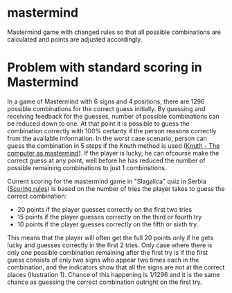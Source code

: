 # mastermind
Mastermind game with changed rules so that all possible combinations are calculated and points are adjusted accordingly.

# Problem with standard scoring in Mastermind

In a game of Mastermind with 6 signs and 4 positions, there are 1296 possible combinations for the correct guess initially. By guessing and receiving feedback for the guesses, number of possible combinations can be reduced down to one. At that point it is possible to guess the combination correctly with 100% certanty if the person reasons correctly from the available information. In the worst case scenario, person can guess the combination in 5 steps if the Knuth method is used ([Knuth - The computer as mastermind](https://www.cs.uni.edu/~wallingf/teaching/cs3530/resources/knuth-mastermind.pdf)). If the player is lucky, he can ofcourse make the correct guess at any point, well before he has reduced the number of possible remaining combinations to just 1 combinations. 

Current scoring for the mastermind game in "Slagalica" quiz in Serbia ([Scoring rules](https://www.rts.rs/page/rts/sr/rtspredstavlja/Slagalica/story/3054/pravila-i-prijave/3622033/pravila-su-pravila.html)) is based on the number of tries the player takes to guess the correct combination:
* 20 points if the player guesses correctly on the first two tries
* 15 points if the player guesses correctly on the third or fourth try
* 10 points if the player guesses correctly on the fifth or sixth try.

This means that the player will often get the full 20 points only if he gets lucky and guesses correctly in the first 2 tries. Only case where there is only one possible combination remaining after the first try is if the first guess consists of only two signs who appear two times each in the combination, and the indicators show that all the signs are not at the correct places (Ilustration 1). Chance of this happening is 1/1296 and it is the same chance as guessing the correct combination outright on the first try.


